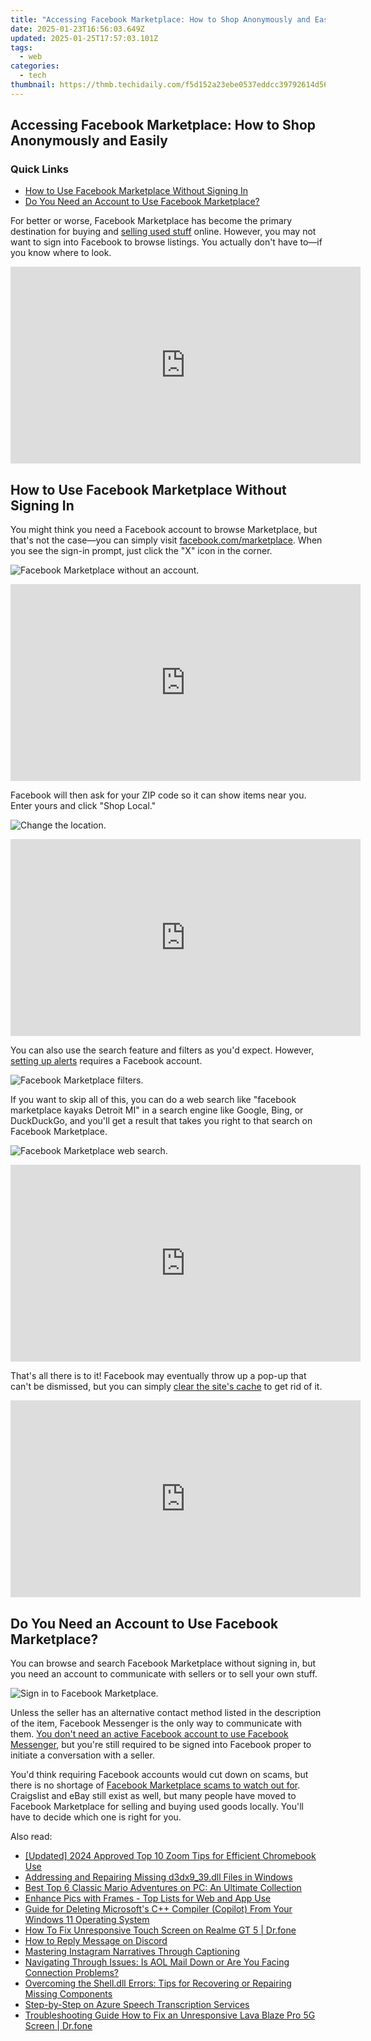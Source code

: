 ```yaml
---
title: "Accessing Facebook Marketplace: How to Shop Anonymously and Easily"
date: 2025-01-23T16:56:03.649Z
updated: 2025-01-25T17:57:03.101Z
tags:
  - web
categories:
  - tech
thumbnail: https://thmb.techidaily.com/f5d152a23ebe0537eddcc39792614d56215becc5357892b0b77a3b9431bbf691.jpg
---
```


## Accessing Facebook Marketplace: How to Shop Anonymously and Easily

### Quick Links

* [How to Use Facebook Marketplace Without Signing In](https://facebook-videos.techidaily.com/new-2024-approved-stop-facebook-ad-popups-for-peaceful-browsing/)
* [Do You Need an Account to Use Facebook Marketplace?](https://extra-support.techidaily.com/updated-revealing-veiled-youtube-reviewers-opinions/)

 For better or worse, Facebook Marketplace has become the primary destination for buying and [selling used stuff](https://android-unlock.techidaily.com/in-2024-top-10-fingerprint-lock-apps-to-lock-your-vivo-s17-pro-phone-by-drfone-android/) online. However, you may not want to sign into Facebook to browse listings. You actually don't have to—if you know where to look.

<!-- affiliate ads begin -->
<iframe width="560" height="315" src="https://www.youtube.com/embed/On0Jw2oMZf0?si=Pm-FJoEt8XWmtMbr" title="YouTube video player" frameborder="0" allow="accelerometer; autoplay; clipboard-write; encrypted-media; gyroscope; picture-in-picture; web-share" referrerpolicy="strict-origin-when-cross-origin" allowfullscreen></iframe>
<!-- affiliate ads end -->

##  How to Use Facebook Marketplace Without Signing In

 You might think you need a Facebook account to browse Marketplace, but that's not the case—you can simply visit [facebook.com/marketplace](https://www.facebook.com/marketplace). When you see the sign-in prompt, just click the "X" icon in the corner.

![Facebook Marketplace without an account.](https://static1.howtogeekimages.com/wordpress/wp-content/uploads/2024/08/2024-08-13_16-51-05.png) 

<!-- affiliate ads begin -->
<iframe width="560" height="315" src="https://www.youtube.com/embed/y3VlwHTQQMs?si=BXYwD1pKiaTuev4y" title="YouTube video player" frameborder="0" allow="accelerometer; autoplay; clipboard-write; encrypted-media; gyroscope; picture-in-picture; web-share" referrerpolicy="strict-origin-when-cross-origin" allowfullscreen></iframe>
<!-- affiliate ads end -->

 Facebook will then ask for your ZIP code so it can show items near you. Enter yours and click "Shop Local."

![Change the location.](https://static1.howtogeekimages.com/wordpress/wp-content/uploads/2024/08/2024-08-13_16-52-28.png) 

<!-- affiliate ads begin -->
<iframe width="560" height="315" src="https://www.youtube.com/embed/n4cc4BSqJls?si=Hkd9vwQDqeCGN7XG" title="YouTube video player" frameborder="0" allow="accelerometer; autoplay; clipboard-write; encrypted-media; gyroscope; picture-in-picture; web-share" referrerpolicy="strict-origin-when-cross-origin" allowfullscreen></iframe>
<!-- affiliate ads end -->

 You can also use the search feature and filters as you'd expect. However, [setting up alerts](https://tech-revival.techidaily.com/chatgpts-role-in-behavioral-change-for-better-health/) requires a Facebook account.

![Facebook Marketplace filters.](https://static1.howtogeekimages.com/wordpress/wp-content/uploads/2024/08/2024-08-13_16-52-52.png) 

 If you want to skip all of this, you can do a web search like "facebook marketplace kayaks Detroit MI" in a search engine like Google, Bing, or DuckDuckGo, and you'll get a result that takes you right to that search on Facebook Marketplace.

![Facebook Marketplace web search.](https://static1.howtogeekimages.com/wordpress/wp-content/uploads/2023/04/2023-04-20_16-45-48.png) 

<!-- affiliate ads begin -->
<iframe width="560" height="315" src="https://www.youtube.com/embed/8dH3yHH9IX8?si=geiW5KbIljSFT9pz" title="YouTube video player" frameborder="0" allow="accelerometer; autoplay; clipboard-write; encrypted-media; gyroscope; picture-in-picture; web-share" referrerpolicy="strict-origin-when-cross-origin" allowfullscreen></iframe>
<!-- affiliate ads end -->

 That's all there is to it! Facebook may eventually throw up a pop-up that can't be dismissed, but you can simply [clear the site's cache](https://smart-video-creator.techidaily.com/in-2024-take-control-of-time-top-10-free-video-speed-manipulation-apps-for-mobile/) to get rid of it.

<!-- affiliate ads begin -->
<iframe width="560" height="315" src="https://www.youtube.com/embed/H2cXnI9oOvM?si=3nz2sBB124ln-83T" title="YouTube video player" frameborder="0" allow="accelerometer; autoplay; clipboard-write; encrypted-media; gyroscope; picture-in-picture; web-share" referrerpolicy="strict-origin-when-cross-origin" allowfullscreen></iframe>
<!-- affiliate ads end -->

##  Do You Need an Account to Use Facebook Marketplace?

 You can browse and search Facebook Marketplace without signing in, but you need an account to communicate with sellers or to sell your own stuff.

![Sign in to Facebook Marketplace.](https://static1.howtogeekimages.com/wordpress/wp-content/uploads/2023/04/2023-04-20_16-55-53.png) 

 Unless the seller has an alternative contact method listed in the description of the item, Facebook Messenger is the only way to communicate with them. [You don't need an active Facebook account to use Facebook Messenger](https://instagram-video-recordings.techidaily.com/in-2024-the-quick-guide-to-instagram-video-speed-up-mobiledesktop/), but you're still required to be signed into Facebook proper to initiate a conversation with a seller.

 You'd think requiring Facebook accounts would cut down on scams, but there is no shortage of [Facebook Marketplace scams to watch out for](https://fox-access.techidaily.com/updated-transform-overload-into-order-with-skillful-tiktok-saves-edits-for-2024/). Craigslist and eBay still exist as well, but many people have moved to Facebook Marketplace for selling and buying used goods locally. You'll have to decide which one is right for you.

<ins class="adsbygoogle"
     style="display:block"
     data-ad-format="autorelaxed"
     data-ad-client="ca-pub-7571918770474297"
     data-ad-slot="1223367746"></ins>

<ins class="adsbygoogle"
     style="display:block"
     data-ad-client="ca-pub-7571918770474297"
     data-ad-slot="8358498916"
     data-ad-format="auto"
     data-full-width-responsive="true"></ins>

<span class="atpl-alsoreadstyle">Also read:</span>
<div><ul>
<li><a href="https://fox-cloud.techidaily.com/updated-2024-approved-top-10-zoom-tips-for-efficient-chromebook-use/"><u>[Updated] 2024 Approved Top 10 Zoom Tips for Efficient Chromebook Use</u></a></li>
<li><a href="https://techtrends.techidaily.com/addressing-and-repairing-missing-d3dx939dll-files-in-windows/"><u>Addressing and Repairing Missing d3dx9_39.dll Files in Windows</u></a></li>
<li><a href="https://techtrends.techidaily.com/best-top-6-classic-mario-adventures-on-pc-an-ultimate-collection/"><u>Best Top 6 Classic Mario Adventures on PC: An Ultimate Collection</u></a></li>
<li><a href="https://extra-lessons.techidaily.com/enhance-pics-with-frames-top-lists-for-web-and-app-use/"><u>Enhance Pics with Frames - Top Lists for Web and App Use</u></a></li>
<li><a href="https://techtrends.techidaily.com/guide-for-deleting-microsofts-cplusplus-compiler-copilot-from-your-windows-11-operating-system/"><u>Guide for Deleting Microsoft's C++ Compiler (Copilot) From Your Windows 11 Operating System</u></a></li>
<li><a href="https://fix-guide.techidaily.com/how-to-fix-unresponsive-touch-screen-on-realme-gt-5-drfone-by-drfone-fix-android-problems-fix-android-problems/"><u>How To Fix Unresponsive Touch Screen on Realme GT 5 | Dr.fone</u></a></li>
<li><a href="https://discord-videos.techidaily.com/how-to-reply-message-on-discord/"><u>How to Reply Message on Discord</u></a></li>
<li><a href="https://instagram-video-recordings.techidaily.com/mastering-instagram-narratives-through-captioning/"><u>Mastering Instagram Narratives Through Captioning</u></a></li>
<li><a href="https://techtrends.techidaily.com/navigating-through-issues-is-aol-mail-down-or-are-you-facing-connection-problems/"><u>Navigating Through Issues: Is AOL Mail Down or Are You Facing Connection Problems?</u></a></li>
<li><a href="https://techtrends.techidaily.com/overcoming-the-shelldll-errors-tips-for-recovering-or-repairing-missing-components/"><u>Overcoming the Shell.dll Errors: Tips for Recovering or Repairing Missing Components</u></a></li>
<li><a href="https://extra-lessons.techidaily.com/step-by-step-on-azure-speech-transcription-services/"><u>Step-by-Step on Azure Speech Transcription Services</u></a></li>
<li><a href="https://howto.techidaily.com/troubleshooting-guide-how-to-fix-an-unresponsive-lava-blaze-pro-5g-screen-drfone-by-drfone-fix-android-problems-fix-android-problems/"><u>Troubleshooting Guide How to Fix an Unresponsive Lava Blaze Pro 5G Screen | Dr.fone</u></a></li>
</ul></div>

